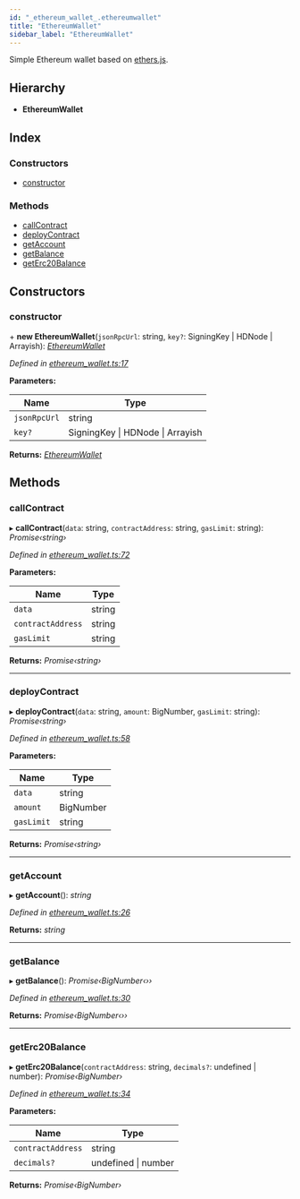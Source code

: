 ```yaml
---
id: "_ethereum_wallet_.ethereumwallet"
title: "EthereumWallet"
sidebar_label: "EthereumWallet"
---
```


Simple Ethereum wallet based on [ethers.js](https://github.com/ethers-io/ethers.js/).

## Hierarchy

* **EthereumWallet**

## Index

### Constructors

* [constructor](_ethereum_wallet_.ethereumwallet.md#constructor)

### Methods

* [callContract](_ethereum_wallet_.ethereumwallet.md#callcontract)
* [deployContract](_ethereum_wallet_.ethereumwallet.md#deploycontract)
* [getAccount](_ethereum_wallet_.ethereumwallet.md#getaccount)
* [getBalance](_ethereum_wallet_.ethereumwallet.md#getbalance)
* [getErc20Balance](_ethereum_wallet_.ethereumwallet.md#geterc20balance)

## Constructors

###  constructor

\+ **new EthereumWallet**(`jsonRpcUrl`: string, `key?`: SigningKey | HDNode | Arrayish): *[EthereumWallet](_ethereum_wallet_.ethereumwallet.md)*

*Defined in [ethereum_wallet.ts:17](https://github.com/comit-network/comit-js-sdk/blob/95ab111/src/ethereum_wallet.ts#L17)*

**Parameters:**

Name | Type |
------ | ------ |
`jsonRpcUrl` | string |
`key?` | SigningKey &#124; HDNode &#124; Arrayish |

**Returns:** *[EthereumWallet](_ethereum_wallet_.ethereumwallet.md)*

## Methods

###  callContract

▸ **callContract**(`data`: string, `contractAddress`: string, `gasLimit`: string): *Promise‹string›*

*Defined in [ethereum_wallet.ts:72](https://github.com/comit-network/comit-js-sdk/blob/95ab111/src/ethereum_wallet.ts#L72)*

**Parameters:**

Name | Type |
------ | ------ |
`data` | string |
`contractAddress` | string |
`gasLimit` | string |

**Returns:** *Promise‹string›*

___

###  deployContract

▸ **deployContract**(`data`: string, `amount`: BigNumber, `gasLimit`: string): *Promise‹string›*

*Defined in [ethereum_wallet.ts:58](https://github.com/comit-network/comit-js-sdk/blob/95ab111/src/ethereum_wallet.ts#L58)*

**Parameters:**

Name | Type |
------ | ------ |
`data` | string |
`amount` | BigNumber |
`gasLimit` | string |

**Returns:** *Promise‹string›*

___

###  getAccount

▸ **getAccount**(): *string*

*Defined in [ethereum_wallet.ts:26](https://github.com/comit-network/comit-js-sdk/blob/95ab111/src/ethereum_wallet.ts#L26)*

**Returns:** *string*

___

###  getBalance

▸ **getBalance**(): *Promise‹BigNumber‹››*

*Defined in [ethereum_wallet.ts:30](https://github.com/comit-network/comit-js-sdk/blob/95ab111/src/ethereum_wallet.ts#L30)*

**Returns:** *Promise‹BigNumber‹››*

___

###  getErc20Balance

▸ **getErc20Balance**(`contractAddress`: string, `decimals?`: undefined | number): *Promise‹BigNumber›*

*Defined in [ethereum_wallet.ts:34](https://github.com/comit-network/comit-js-sdk/blob/95ab111/src/ethereum_wallet.ts#L34)*

**Parameters:**

Name | Type |
------ | ------ |
`contractAddress` | string |
`decimals?` | undefined &#124; number |

**Returns:** *Promise‹BigNumber›*
